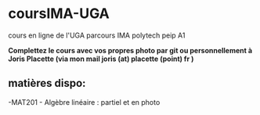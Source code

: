 # coursIMA-UGA
cours en ligne de l'UGA parcours IMA polytech peip A1

<strong>Complettez le cours avec vos propres photo par git ou personnellement à Joris Placette (via mon mail joris (at) placette (point) fr )</strong>

## matières dispo:
-MAT201 - Algèbre linéaire : partiel et en photo
